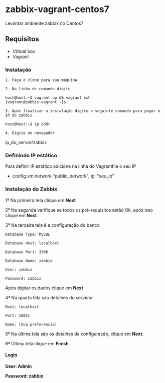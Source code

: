 # zabbix-vagrant-centos7
Levantar ambiente zabbix no Centos7
## Requisitos

* Virtual box
* Vagrant

### Instalação

	1. Faça o clone para sua máquina

	2. Na linha de comando digite

```console
host@host:~$ vagrant up && vagrant ssh
[vagrant@zabbix-vagrant ~]$ 
```
	3. Após finalizar a instalação digite o seguinte comando para pegar o IP do zabbix
```console 
host@host:~$ ip addr
```
	4. Digite no navegador
ip_do_server/zabbix

### Definindo IP estático

Para definir IP estático adicione na linha do Vagrantfile o seu IP

* config.vm.network "public_network", ip: "seu_ip"

### Instalação do Zabbix

1ª Na primeira tela clique em **Next**

2ª Na segunda verifique se todos os pré-requisitos estão Ok, após isso clique em **Next**

3ª Na terceira tela é a configuração do banco
	
	Database Type: MySQL
	
	Database Host: localhost
	
	Database Port: 3306
	
	Database Name: zabbix
	
	User: zabbix
	
	Password: zabbix
	
Após digitar os dados clique em **Next**

4ª Na quarta tela são detalhes do servidor
	
	Host: localhost
	
	Port: 10051
	
	Name: [Sua preferencia]
	
5ª Na última tela são os detalhes da configuração, clique em **Next**.

6ª Última tela clique em **Finish**

#### Login

**User: Admin**

**Password: zabbix**
